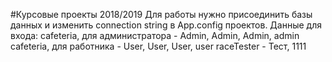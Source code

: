 #Курсовые проекты 2018/2019
Для работы нужно присоединить базы данных и изменить connection string в App.config проектов.
Данные для входа:
cafeteria, для администратора - Admin, Admin, Admin, admin
cafeteria, для работника - User, User, User, user
raceTester - Тест, 1111
